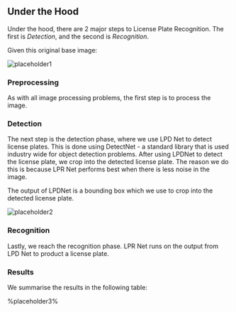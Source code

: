## Under the Hood

Under the hood, there are 2 major steps to License Plate Recognition. The first is _Detection_, and the second is _Recognition_.

Given this original base image:

![placeholder1](%placeholder1%)

### Preprocessing

As with all image processing problems, the first step is to process the image.

### Detection

The next step is the detection phase, where we use LPD Net to detect license plates. This is done using DetectNet - a standard library that is used industry wide for object detection problems. After using LPDNet to detect the license plate, we crop into the detected license plate. The reason we do this is because LPR Net performs best when there is less noise in the image.

The output of LPDNet is a bounding box which we use to crop into the detected license plate.

![placeholder2](%placeholder2%)

### Recognition

Lastly, we reach the recognition phase. LPR Net runs on the output from LPD Net to product a license plate.

### Results

We summarise the results in the following table:

%placeholder3%

